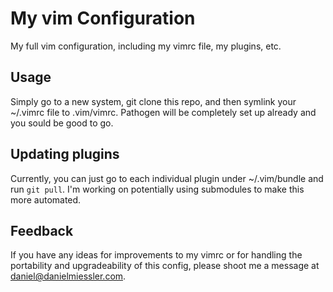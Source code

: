 My vim Configuration
===

My full vim configuration, including my vimrc file, my plugins, etc.

## Usage

Simply go to a new system, git clone this repo, and then symlink your ~/.vimrc file to .vim/vimrc. Pathogen will be completely set up already and you sould be good to go.

## Updating plugins

Currently, you can just go to each individual plugin under ~/.vim/bundle and run <code>git pull</code>. I'm working on potentially using submodules to make this more automated.

## Feedback

If you have any ideas for improvements to my vimrc or for handling the portability and upgradeability of this config, please shoot me a message at daniel@danielmiessler.com. 

